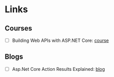 # Links

## Courses

* [ ] Building Web APIs with ASP.NET Core: [course](https://www.linkedin.com/learning/building-web-apis-with-asp-dot-net-core-2)



## Blogs

* [ ] Asp.Net Core Action Results Explained: [blog](http://hamidmosalla.com/2017/03/29/asp-net-core-action-results-explained/)



